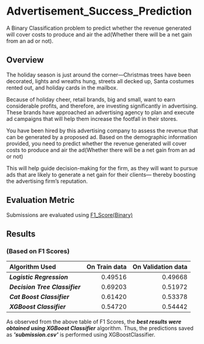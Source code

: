 # Advertisement_Success_Prediction
A Binary Classification problem to predict whether the revenue generated will cover costs to produce and air the ad(Whether there will be a net gain from an ad or not).

## Overview
The holiday season is just around the corner—Christmas trees have been decorated, lights and wreaths hung, streets all decked up, Santa costumes rented out, and holiday cards in the mailbox.

Because of holiday cheer, retail brands, big and small, want to earn considerable profits, and therefore, are investing significantly in advertising. These brands have approached an advertising agency to plan and execute ad campaigns that will help them increase the footfall in their stores.

You have been hired by this advertising company to assess the revenue that can be generated by a proposed ad. Based on the demographic information provided, you need to predict whether the revenue generated will cover costs to produce and air the ad(Whether there will be a net gain from an ad or not)

This will help guide decision-making for the firm, as they will want to pursue ads that are likely to generate a net gain for their clients— thereby boosting the advertising firm’s reputation.

## Evaluation Metric
Submissions are evaluated using [F1_Score(Binary)](https://scikit-learn.org/stable/modules/generated/sklearn.metrics.f1_score.html)

## Results
### (Based on F1 Scores)
|Algorithm Used          |On Train data |On Validation data|
|:-----------------------|------------:|----------------:|
|***Logistic Regression***     |0.49516       |0.49668           |
|***Decision Tree Classifier***|0.69203       |0.51972           |
|***Cat Boost Classifier***    |0.61420       |0.53378           |
|***XGBoost Classifier***      |0.54720       |0.54442           |

As observed from the above table of F1 Scores, the ***best results were obtained using XGBoost Classifier*** algorithm. Thus, the predictions saved as ***'submission.csv'*** is performed using XGBoostClassifier.
